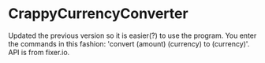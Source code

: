 # CrappyCurrencyConverter
Updated the previous version so it is easier(?) to use the program. You enter the commands in this fashion: 'convert (amount) (currency) to (currency)'.
API is from fixer.io.
